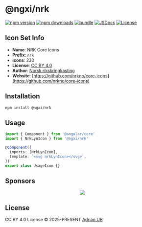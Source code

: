 # @ngxi/nrk

[![npm version][npm-version-src]][npm-version-href]
[![npm downloads][npm-downloads-src]][npm-downloads-href]
[![bundle][bundle-src]][bundle-href]
[![JSDocs][jsdocs-src]][jsdocs-href]
[![License][license-src]][license-href]

## Icon Set Info

- **Name**: NRK Core Icons
- **Prefix**: `nrk`
- **Icons**: 230
- **License**: [CC BY 4.0](https://creativecommons.org/licenses/by/4.0/)
- **Author**: [Norsk rikskringkasting](https://github.com/nrkno/core-icons)
- **Website**: [https://github.com/nrkno/core-icons](https://github.com/nrkno/core-icons)

## Installation

```sh
npm install @ngxi/nrk
```

## Usage

```ts
import { Component } from '@angular/core'
import { NrkLynIcon } from '@ngxi/nrk'

@Component({
  imports: [NrkLynIcon],
  template: `<svg nrkLynIcon></svg>`,
})
export class UsageIcon {}
```

## Sponsors

<p align="center">
  <a href="https://cdn.jsdelivr.net/gh/adrian-ub/static/sponsors.svg">
    <img src='https://cdn.jsdelivr.net/gh/adrian-ub/static/sponsors.svg'/>
  </a>
</p>

## License

CC BY 4.0 License © 2025-PRESENT [Adrián UB](https://github.com/adrian-ub)

<!-- Badges -->

[npm-version-src]: https://img.shields.io/npm/v/@ngxi/nrk?style=flat&colorA=080f12&colorB=1fa669
[npm-version-href]: https://npmjs.com/package/@ngxi/nrk
[npm-downloads-src]: https://img.shields.io/npm/dm/@ngxi/nrk?style=flat&colorA=080f12&colorB=1fa669
[npm-downloads-href]: https://npmjs.com/package/@ngxi/nrk
[bundle-src]: https://img.shields.io/bundlephobia/minzip/@ngxi/nrk?style=flat&colorA=080f12&colorB=1fa669&label=minzip
[bundle-href]: https://bundlephobia.com/result?p=@ngxi/nrk
[license-src]: https://img.shields.io/npm/l/@ngxi/nrk?style=flat&colorA=080f12&colorB=1fa669
[license-href]: https://github.com/adrian-ub/ngxi/blob/main/LICENSE
[jsdocs-src]: https://img.shields.io/badge/jsdocs-reference-080f12?style=flat&colorA=080f12&colorB=1fa669
[jsdocs-href]: https://www.jsdocs.io/package/@ngxi/nrk

